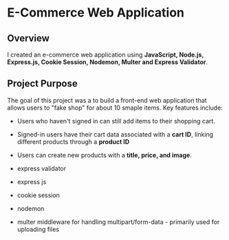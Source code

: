 # E-Commerce Web Application

## Overview
I created an e-commerce web application using **JavaScript, Node.js, Express.js, Cookie Session, Nodemon, Multer and Express Validator**.

## Project Purpose
The goal of this project was a to build a front-end web application that allows users to "fake shop" for about 10 smaple items. Key features include:  
- Users who haven't signed in can still add items to their shopping cart.
- Signed-in users have their cart data associated with a **cart ID**, linking different products through a **product ID**
- Users can create new products with a **title, price, and image**.


- express validator
- express js
- cookie session
- nodemon
- multer middleware for handling multipart/form-data - primarily used for uploading files